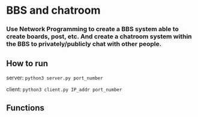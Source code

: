 # BBS and chatroom
### Use Network Programming to create a BBS system able to create boards, post, etc. And create a chatroom system within the BBS to privately/publicly chat with other people.

## How to run
server: `python3 server.py port_number`

client: `python3 client.py IP_addr port_number`

## Functions
